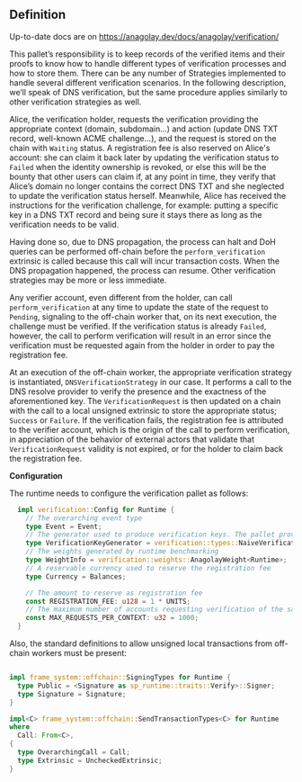 ## Definition

Up-to-date docs are on https://anagolay.dev/docs/anagolay/verification/

This pallet’s responsibility is to keep records of the verified items and their proofs to know how to handle different types of verification processes and how to store them. There can be any number of Strategies implemented to handle several different verification scenarios. In the following description, we’ll speak of DNS verification, but the same procedure applies similarly to other verification strategies as well.

Alice, the verification holder, requests the verification providing the appropriate context (domain, subdomain…) and action (update DNS TXT record, well-known ACME challenge...), and the request is stored on the chain with `Waiting` status. A registration fee is also reserved on Alice's account: she can claim it back later by updating the verification status to `Failed` when the identity ownership is revoked, or else this will be the bounty that other users can claim if, at any point in time, they verify that Alice’s domain no longer contains the correct DNS TXT and she neglected to update the verification status herself. Meanwhile, Alice has received the instructions for the verification challenge, for example: putting a specific key in a DNS TXT record and being sure it stays there as long as the verification needs to be valid.

Having done so, due to DNS propagation, the process can halt and DoH queries can be performed off-chain before the `perform_verification` extrinsic is called because this call will incur transaction costs. When the DNS propagation happened, the process can resume. Other verification strategies may be more or less immediate.

Any verifier account, even different from the holder, can call `perform_verification` at any time to update the state of the request to `Pending`, signaling to the off-chain worker that, on its next execution, the challenge must be verified. If the verification status is already `Failed`, however, the call to perform verification will result in an error since the verification must be requested again from the holder in order to pay the registration fee.

At an execution of the off-chain worker, the appropriate verification strategy is instantiated, `DNSVerificationStrategy` in our case. It performs a call to the DNS resolve provider to verify the presence and the exactness of the aforementioned key. The `VerificationRequest` is then updated on a chain with the call to a local unsigned extrinsic to store the appropriate status; `Success` or `Failure`. If the verification fails, the registration fee is attributed to the verifier account, which is the origin of the call to perform verification, in appreciation of the behavior of external actors that validate that `VerificationRequest` validity is not expired, or for the holder to claim back the registration fee.

**Configuration**

The runtime needs to configure the verification pallet as follows:

```rust
  impl verification::Config for Runtime {
    // The overarching event type
    type Event = Event;
    // The generator used to produce verification keys. The pallet provide [`NaiveVerificationKeyGenerator`] to use by default
    type VerificationKeyGenerator = verification::types::NaiveVerificationKeyGenerator<Runtime>;
    // The weights generated by runtime benchmarking
    type WeightInfo = verification::weights::AnagolayWeight<Runtime>;
    // A reservable currency used to reserve the registration fee
    type Currency = Balances;

    // The amount to reserve as registration fee
    const REGISTRATION_FEE: u128 = 1 * UNITS;
    // The maximum number of accounts requesting verification of the same context
    const MAX_REQUESTS_PER_CONTEXT: u32 = 1000;
  }
```

Also, the standard definitions to allow unsigned local transactions from off-chain workers must be present:

```rust

impl frame_system::offchain::SigningTypes for Runtime {
  type Public = <Signature as sp_runtime::traits::Verify>::Signer;
  type Signature = Signature;
}

impl<C> frame_system::offchain::SendTransactionTypes<C> for Runtime
where
  Call: From<C>,
{
  type OverarchingCall = Call;
  type Extrinsic = UncheckedExtrinsic;
}

```
